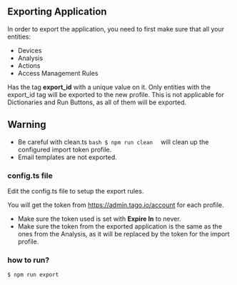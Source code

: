 ## Exporting Application
In order to export the application, you need to first make sure that all your entities:
* Devices
* Analysis
* Actions
* Access Management Rules

Has the tag **export_id** with a unique value on it.
Only entities with the export_id tag will be exported to the new profile. This is not applicable for Dictionaries and Run Buttons, as all of them will be exported.

## Warning
* Be careful with clean.ts ```bash $ npm run clean  ``` will clean up the configured import token profile.
* Email templates are not exported.


### config.ts file
Edit the config.ts file to setup the export rules.

You will get the token from https://admin.tago.io/account for each profile. 
* Make sure the token used is set with **Expire In** to never.
* Make sure the token from the exported application is the same as the ones from the Analysis, as it will be replaced by the token for the import profile.


### how to run?
```bash
$ npm run export
```

